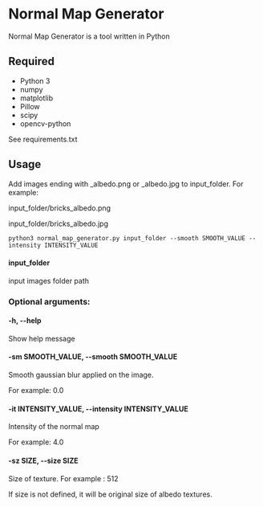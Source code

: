# Normal Map Generator

Normal Map Generator is a tool written in Python

## Required

- Python 3
- numpy
- matplotlib
- Pillow
- scipy
- opencv-python

See requirements.txt

## Usage

Add images ending with _albedo.png or _albedo.jpg to input_folder. For example:

input_folder/bricks_albedo.png

input_folder/bricks_albedo.jpg

```
python3 normal_map_generator.py input_folder --smooth SMOOTH_VALUE --intensity INTENSITY_VALUE
```

#### input_folder            
input images folder path

### Optional arguments:

#### -h, --help            
Show help message

#### -sm SMOOTH_VALUE, --smooth SMOOTH_VALUE
Smooth gaussian blur applied on the image.

For example: 0.0

#### -it INTENSITY_VALUE, --intensity INTENSITY_VALUE
Intensity of the normal map

For example: 4.0

#### -sz SIZE, --size SIZE
Size of texture. For example : 512

If size is not defined, it will be original size of albedo textures.
